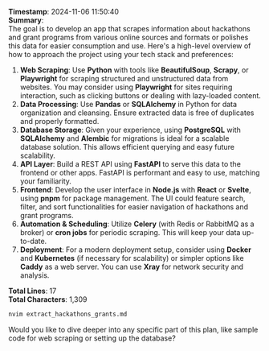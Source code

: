 **Timestamp**: 2024-11-06 11:50:40  
**Summary**:  
The goal is to develop an app that scrapes information about hackathons and grant programs from various online sources and formats or polishes this data for easier consumption and use. Here's a high-level overview of how to approach the project using your tech stack and preferences:

1. **Web Scraping**: Use **Python** with tools like **BeautifulSoup**, **Scrapy**, or **Playwright** for scraping structured and unstructured data from websites. You may consider using **Playwright** for sites requiring interaction, such as clicking buttons or dealing with lazy-loaded content.
2. **Data Processing**: Use **Pandas** or **SQLAlchemy** in Python for data organization and cleansing. Ensure extracted data is free of duplicates and properly formatted.
3. **Database Storage**: Given your experience, using **PostgreSQL** with **SQLAlchemy** and **Alembic** for migrations is ideal for a scalable database solution. This allows efficient querying and easy future scalability.
4. **API Layer**: Build a REST API using **FastAPI** to serve this data to the frontend or other apps. FastAPI is performant and easy to use, matching your familiarity.
5. **Frontend**: Develop the user interface in **Node.js** with **React** or **Svelte**, using **pnpm** for package management. The UI could feature search, filter, and sort functionalities for easier navigation of hackathons and grant programs.
6. **Automation & Scheduling**: Utilize **Celery** (with Redis or RabbitMQ as a broker) or **cron jobs** for periodic scraping. This will keep your data up-to-date.
7. **Deployment**: For a modern deployment setup, consider using **Docker** and **Kubernetes** (if necessary for scalability) or simpler options like **Caddy** as a web server. You can use **Xray** for network security and analysis.

**Total Lines**: 17  
**Total Characters**: 1,309  

```bash
nvim extract_hackathons_grants.md
```

Would you like to dive deeper into any specific part of this plan, like sample code for web scraping or setting up the database?
